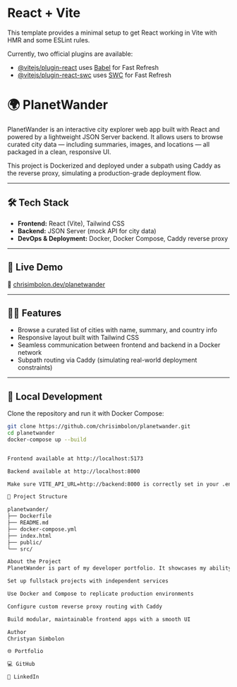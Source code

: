 
# React + Vite

This template provides a minimal setup to get React working in Vite with HMR and some ESLint rules.

Currently, two official plugins are available:

- [@vitejs/plugin-react](https://github.com/vitejs/vite-plugin-react/blob/main/packages/plugin-react/README.md) uses [Babel](https://babeljs.io/) for Fast Refresh
- [@vitejs/plugin-react-swc](https://github.com/vitejs/vite-plugin-react-swc) uses [SWC](https://swc.rs/) for Fast Refresh

# 🌍 PlanetWander

PlanetWander is an interactive city explorer web app built with React and powered by a lightweight JSON Server backend. It allows users to browse curated city data — including summaries, images, and locations — all packaged in a clean, responsive UI.

This project is Dockerized and deployed under a subpath using Caddy as the reverse proxy, simulating a production-grade deployment flow.

---

## 🛠️ Tech Stack

- **Frontend:** React (Vite), Tailwind CSS
- **Backend:** JSON Server (mock API for city data)
- **DevOps & Deployment:** Docker, Docker Compose, Caddy reverse proxy

---

## 🚀 Live Demo

🔗 [chrisimbolon.dev/planetwander](https://chrisimbolon.dev/planetwander)

---

## 🧑‍💻 Features

- Browse a curated list of cities with name, summary, and country info
- Responsive layout built with Tailwind CSS
- Seamless communication between frontend and backend in a Docker network
- Subpath routing via Caddy (simulating real-world deployment constraints)

---

## 🐳 Local Development

Clone the repository and run it with Docker Compose:

```bash
git clone https://github.com/chrisimbolon/planetwander.git
cd planetwander
docker-compose up --build


Frontend available at http://localhost:5173

Backend available at http://localhost:8000

Make sure VITE_API_URL=http://backend:8000 is correctly set in your .env file or Docker build args.

📁 Project Structure

planetwander/
├── Dockerfile    
├── README.md    
├── docker-compose.yml
├── index.html    
├── public/
└── src/

About the Project
PlanetWander is part of my developer portfolio. It showcases my ability to:

Set up fullstack projects with independent services

Use Docker and Compose to replicate production environments

Configure custom reverse proxy routing with Caddy

Build modular, maintainable frontend apps with a smooth UI

Author
Christyan Simbolon

🌐 Portfolio

💻 GitHub

🔗 LinkedIn
